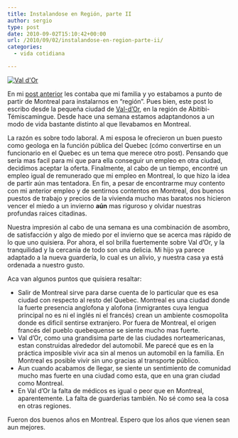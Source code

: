 ```yaml
---
title: Instalandose en Región, parte II
author: sergio
type: post
date: 2010-09-02T15:10:42+00:00
url: /2010/09/02/instalandose-en-region-parte-ii/
categories:
  - vida cotidiana

---
```

[<img class="aligncenter size-full wp-image-119" src="http://i0.wp.com/quebechispano.network.crazyrobot.net/files/2010/09/valdor.jpg?fit=426%2C319" alt="Val d'Or" srcset="http://quebechispano.network.crazyrobot.net/files/2010/09/valdor-400x300.jpg 400w, http://i0.wp.com/quebechispano.network.crazyrobot.net/files/2010/09/valdor.jpg?fit=426%2C319 550w" sizes="(max-width: 426px) 100vw, 426px" data-recalc-dims="1" />][1]

En mi [post anterior][2] les contaba que mi familia y yo estabamos a punto de partir de Montreal para instalarnos en &#8220;región&#8221;. Pues bien, este post lo escribo desde la pequeña ciudad de [Val-d&#8217;Or][3], en la región de Abitibi-Témiscamingue. Desde hace una semana estamos adaptandonos a un modo de vida bastante distinto al que llevabamos en Montreal.

La razón es sobre todo laboral. A mi esposa le ofrecieron un buen puesto como geologa en la función pública del Quebec (cómo convertirse en un funcionario en el Quebec es un tema que merece otro post). Pensando que sería mas facil para mi que para ella conseguir un empleo en otra ciudad, decidimos aceptar la oferta. Finalmente, al cabo de un tiempo, encontré un empleo igual de remunerado que mi empleo en Montreal, lo que hizo la idea de partir aún mas tentadora. En fin, a pesar de encontrarme muy contento con mi anterior empleo y de sentirnos contentos en Montreal, dos buenos puestos de trabajo y precios de la vivienda mucho mas baratos nos hicieron vencer el miedo a un invierno **aún** mas riguroso y olvidar nuestras profundas raices citadinas.

Nuestra impresión al cabo de una semana es una combinación de asombro, de satisfacción y algo de miedo por el invierno que se acerca mas rápido de lo que uno quisiera. Por ahora, el sol brilla fuertemente sobre Val d&#8217;Or, y la tranquilidad y la cercania de todo son una delicia. Mi hijo ya parece adaptado a la nueva guardería, lo cual es un alivio, y nuestra casa ya está ordenada a nuestro gusto.

Aca van algunos puntos que quisiera resaltar:

  * Salir de Montreal sirve para darse cuenta de lo particular que es esa ciudad con respecto al resto del Quebec. Montreal es una ciudad donde la fuerte presencia anglofona y alofona (inmigrantes cuya lengua principal no es ni el inglés ni el francés) crean un ambiente cosmopolita donde es dificil sentirse extranjero. Por fuera de Montreal, el origen francés del pueblo quebequense se siente mucho mas fuerte.
  * Val d&#8217;Or, como una grandisima parte de las ciudades norteamericanas, estan construidas alrededor del automobil. Me parecé que es en la práctica imposible vivir aca sin al menos un automobil en la familia. En Montreal es posible vivir sin uno gracias al transporte público.
  * Aun cuando acabamos de llegar, se siente un sentimiento de comunidad mucho mas fuerte en una ciudad como esta, que en una gran ciudad como Montreal.
  * En Val d&#8217;Or la falta de médicos es igual o peor que en Montreal, aparentemente. La falta de guarderias también. No sé como sea la cosa en otras regiones.

Fueron dos buenos años en Montreal. Espero que los años que vienen sean aun mejores.

 [1]: http://i0.wp.com/quebechispano.network.crazyrobot.net/files/2010/09/valdor.jpg
 [2]: http://www.quebechispano.com/?p=114 "Instalandose en Region, parte I"
 [3]: http://www.ville.valdor.qc.ca/commun/accueil.aspx "Sitio oficial de Val d'Or"